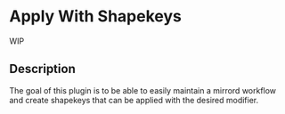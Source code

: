 # Apply With Shapekeys

WIP

## Description

The goal of this plugin is to be able to easily maintain a mirrord workflow and create shapekeys that can be applied with the desired modifier.
